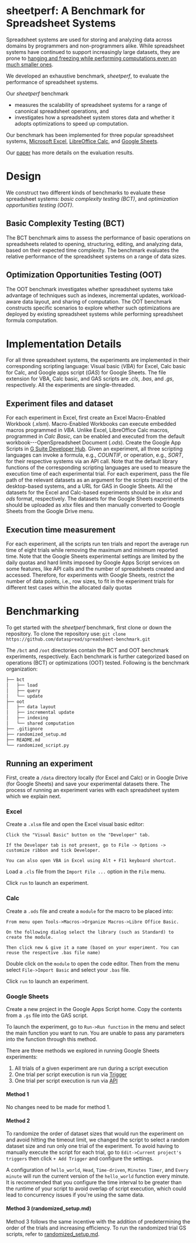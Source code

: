 # sheetperf: A Benchmark for Spreadsheet Systems
Spreadsheet systems are used for storing and analyzing data across domains by programmers and non-programmers alike.
While spreadsheet systems have continued to support increasingly large datasets, they are prone to
[hanging and freezing while performing computations even on much smaller ones](https://people.eecs.berkeley.edu/~adityagp/papers/dataspread-reddit.pdf). 

We developed an exhaustive benchmark, _sheetperf_, 
to evaluate the performance of spreadsheet systems.

Our _sheetperf_ benchmark 
* measures the scalability of spreadsheet systems for a range of canonical spreadsheet operations, and 
* investigates how a spreadsheet system stores data and whether it adopts optimizations
to speed up computation.

Our benchmark has been implemented for three 
popular spreadsheet systems, [Microsoft Excel](https://www.microsoft.com/en-us/microsoft-365/excel), [LibreOffice Calc](https://www.libreoffice.org/discover/calc/), and [Google Sheets](https://www.google.com/sheets/about/).

Our [paper](https://people.eecs.berkeley.edu/~adityagp/papers/spreadsheet_bench.pdf) has more details on the evaluation results.

# Design 
We construct two different kinds of benchmarks
to evaluate
these spreadsheet systems: _basic complexity testing (BCT)_, 
and _optimization opportunities testing (OOT)_. 


## Basic Complexity Testing (BCT) 
The BCT benchmark aims to assess the performance of
basic operations on spreadsheets related to
opening, structuring, editing, and analyzing data, based on their
expected time complexity. The benchmark 
evaluates the relative performance of the spreadsheet
systems on a range of data sizes.

## Optimization Opportunities Testing (OOT) 
The OOT benchmark investigates
whether
spreadsheet systems
take advantage of
techniques
such as 
indexes, 
incremental updates, 
workload-aware data layout, and 
sharing of computation.
The OOT benchmark 
constructs specific scenarios
to explore 
whether such optimizations are 
deployed by existing spreadsheet systems
while performing spreadsheet formula computation.

# Implementation Details
For all three spreadsheet systems, 
the experiments are implemented in their corresponding scripting language:
Visual basic (_VBA_) for Excel, 
Calc basic for Calc, and Google apps script (_GAS_) for Google Sheets. 
The file extension for VBA, Calc basic, and GAS scripts are _.cls_, _.bas_, and _.gs_, respectively.
All the experiments are single-threaded. 

## Experiment files and dataset
For each experiment in Excel, first 
create an Excel Macro-Enabled Workbook (_.xlsm_). Macro-Enabled Workbooks can execute embedded macros programmed in _VBA_. 
Unlike Excel, LibreOffice Calc macros, programmed in _Calc Basic_, 
can be enabled and executed from the default workbook---OpenSpreadsheet Document (_.ods_). 
Create the Google App Scripts in 
[G Suite Developer Hub](https://developers.google.com/gsuite). 
Given an experiment, all three scripting languages can 
invoke a formula, e.g., _COUNTIF_, or operation, e.g., _SORT_, 
for their respective systems via an API call. 
Note that the default library functions of the corresponding 
scripting languages are used to measure the execution time of each experimental trial. 
For each experiment, pass the file path of the 
relevant datasets as an argument for the scripts (macros) 
of the desktop-based systems, and a URL for GAS in Google Sheets. 
All the datasets for the Excel and Calc-based experiments 
should be in _xlsx_ and _ods_ format, 
respectively. 
The datasets for the Google Sheets experiments should be uploaded as _xlsx_ 
files and then manually converted to Google Sheets from the Google Drive menu.

## Execution time measurement
For each experiment, all the scripts run ten trials and report the average run time of
eight trials while removing the maximum and minimum reported time. 
Note that the Google Sheets experimental settings are 
limited by the daily quotas 
and hard limits imposed by 
Google Apps Script services 
on some features, 
like API calls and the number of spreadsheets 
created and accessed. 
Therefore, for experiments with Google Sheets, 
restrict the number of data points, i.e., row sizes,
to fit in the experiment trials for different test cases 
within the allocated daily quotas

# Benchmarking

To get started with the _sheetperf_ benchmark, first clone or down the repository. 
To clone the repository use: `git clone https://github.com/dataspread/spreadsheet-benchmark.git`

The `/bct` and `/oot` directories contain the BCT and OOT benchmark experiments, respectively.
Each benchmark is further categorized based on operations (BCT) or optimizations (OOT) tested. 
Following is the benchmark organization:

```bash
├── bct
│   ├── load
│   ├── query
│   └── update
├── oot
│   ├── data layout
│   ├── incremental update
│   ├── indexing
│   └── shared computation
├── .gitignore
├── randomized_setup.md
├── README.md
└── randomized_script.py
```

## Running an experiment 

First, create a `/data` directory locally (for Excel and Calc) or
in Google Drive (for Google Sheets) and save your experimental datasets there. 
The process of running an experiment varies with each spreadsheet system which we explain next.

### Excel

Create a `.xlsm` file and open the Excel visual basic editor:

```
Click the "Visual Basic" button on the "Developer" tab.

If the Developer tab is not present, go to File -> Options -> customize ribbon and tick Developer.

You can also open VBA in Excel using Alt + F11 keyboard shortcut.
```
Load a `.cls` file from the `Import File ...` option in the `File` menu.

Click `run` to launch an experiment.

### Calc

Create a `.ods` file and create a `module` for the macro to be placed into:

```
From menu open Tools->Macros->Organize Macros->Libre Office Basic.

On the following dialog select the library (such as Standard) to create the module. 

Then click new & give it a name (based on your experiment. You can reuse the respective .bas file name)
```
Double click on the `module` to open the code editor. Then from the menu select `File->Import Basic` and select your `.bas` file.

Click `run` to launch an experiment.

### Google Sheets

Create a new project in the Google Apps Script home. Copy the contents from a `.gs` file into the GAS script. 

To launch the experiment, go to `Run->Run function` in the menu and select the main function you want to run. You are unable to pass any parameters into the function through this method.

There are three methods we explored in running Google Sheets experiments:
1. All trials of a given experiment are run during a script execution
2. One trial per script execution is run via [Trigger](https://developers.google.com/apps-script/guides/triggers)
3. One trial per script execution is run via [API](https://developers.google.com/apps-script/api/quickstart/python)

#### Method 1
No changes need to be made for method 1.

#### Method 2
To randomize the order of dataset sizes that would run the experiment on and avoid hitting the timeout limit, we changed the script to select a random dataset size and run only one trial of the experiment. To avoid having to manually execute the script for each trial, go to `Edit->Current project's triggers` then click `+ Add Trigger` and configure the settings. 

A configuration of `hello_world`, `Head`, `Time-driven`, `Minutes Timer`, and `Every minute` will run the current version of the `hello_world` function every minute. It is recommended that you configure the time interval to be greater than the runtime of your script to avoid overlap of script execution, which could lead to concurrency issues if you're using the same data.

#### Method 3 (randomized_setup.md)
Method 3 follows the same incentive with the addition of predetermining the order of the trials and increasing efficiency. To run the randomized trial GS scripts, refer to [randomized_setup.md](randomized_setup.md).
